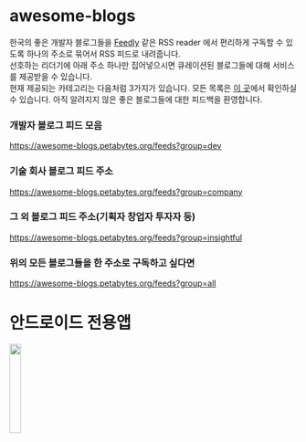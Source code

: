 # awesome-blogs
한국의 좋은 개발자 블로그들을 [Feedly](https://feedly.com) 같은 RSS reader 에서 편리하게 구독할 수 있도록 하나의 주소로 묶어서 RSS 피드로 내려줍니다.  
선호하는 리더기에 아래 주소 하나만 집어넣으시면 큐레이션된 블로그들에 대해 서비스를 제공받을 수 있습니다.  
현재 제공되는 카테고리는 다음처럼 3가지가 있습니다. 모든 목록은 [이 곳](https://github.com/BenjaminKim/awesome-blogs/blob/master/config/feeds.yml)에서 확인하실 수 있습니다. 아직 알려지지 않은 좋은 블로그들에 대한 피드백을 환영합니다.

### 개발자 블로그 피드 모음
https://awesome-blogs.petabytes.org/feeds?group=dev

### 기술 회사 블로그 피드 주소
https://awesome-blogs.petabytes.org/feeds?group=company

### 그 외 블로그 피드 주소(기획자 창업자 투자자 등)
https://awesome-blogs.petabytes.org/feeds?group=insightful

### 위의 모든 블로그들을 한 주소로 구독하고 싶다면
https://awesome-blogs.petabytes.org/feeds?group=all

# 안드로이드 전용앱
<a href="https://play.google.com/store/apps/details?id=org.petabytes.awesomeblogs"><img src="https://play.google.com/intl/en_us/badges/images/generic/en_badge_web_generic.png" width="20%"></a>
